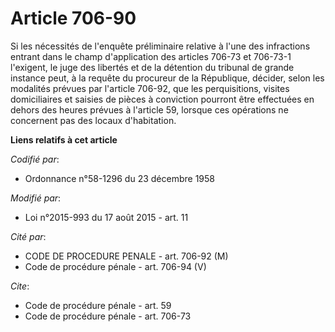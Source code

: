# Article 706-90

Si les nécessités de l'enquête préliminaire relative à l'une des infractions entrant dans le champ d'application des articles
706-73 et 706-73-1 l'exigent, le juge des libertés et de la détention du tribunal de grande instance peut, à la requête du
procureur de la République, décider, selon les modalités prévues par l'article 706-92, que les perquisitions, visites
domiciliaires et saisies de pièces à conviction pourront être effectuées en dehors des heures prévues à l'article 59, lorsque
ces opérations ne concernent pas des locaux d'habitation.

**Liens relatifs à cet article**

_Codifié par_:

  - Ordonnance n°58-1296 du 23 décembre 1958

_Modifié par_:

  - Loi n°2015-993 du 17 août 2015 - art. 11

_Cité par_:

  - CODE DE PROCEDURE PENALE - art. 706-92 (M)
  - Code de procédure pénale - art. 706-94 (V)

_Cite_:

  - Code de procédure pénale - art. 59
  - Code de procédure pénale - art. 706-73
